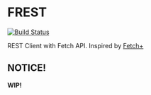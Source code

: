 # FREST

[![Build Status](https://img.shields.io/travis/panjiesw/frest/develop.svg?style=flat-square)](https://travis-ci.org/panjiesw/frest)

REST Client with Fetch API. Inspired by [Fetch+](https://github.com/RickWong/fetch-plus)

## NOTICE!

**WIP!**
